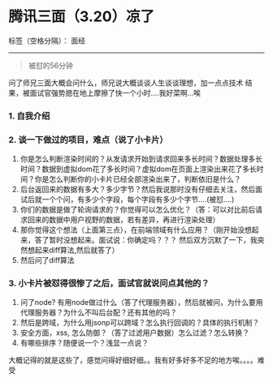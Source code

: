 ﻿# 腾讯三面（3.20）凉了

标签（空格分隔）： 面经

---

> 被怼的56分钟

问了师兄三面大概会问什么，师兄说大概谈谈人生谈谈理想，加一点点技术
结果，被面试官强势摁在地上摩擦了快一个小时....我好菜啊...唉

### 1. 自我介绍
### 2. 谈一下做过的项目，难点（说了小卡片）
1. 你是怎么判断渲染时间的？从发请求开始到请求回来多长时间？数据处理多长时间？数据到虚拟dom花了多长时间？虚拟dom在页面上渲染出来花了多长时间？你是怎么判断你的小卡片已经全部渲染出来了，判断依旧是什么？
2. 后台返回来的数据有多大？多少字节？然后我说那时没有仔细去关注，然后面试后就一个个问，有多少个字段，每个字段有多少个字节....(被怼....) 
3. 你们的数据是做了轮询请求的？你觉得可以怎么优化？（答：可以对比前后请求回来的数据中用户视野的数据，若有差异，再进行渲染处理）
4. 那你觉得这个想法（上面第三点），在前端领域有什么应用？（刚开始没想起来，答了暂时没想起来。面试说：你确定吗？？？ 然后双方沉默了一下，我突然想起来diff算法,然后就答了）
5. 然后问了diff算法

### 3. 小卡片被怼得很惨了之后，面试官就说问点其他的？
1. 问了node? 有用node做过什么（答了代理服务器），然后就被问，为什么要用代理服务器？为什么不叫后台配？还有其他的吗？
2. 然后是跨域，为什么用jsonp可以跨域？怎么执行回调的？具体的执行机制？
3. 安全方面，xss, 怎么防御？（答了过滤用户数据）怎么过滤？怎么转换？
4. 有哪些排序？随便说一个？浅显一点说？


大概记得的就是这些了，感觉问得好细好细。。我有好多好多不足的地方唉。。。。难受




